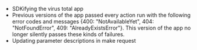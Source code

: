 * SDKifying the virus total app
* Previous versions of the app passed every action run with the following error codes and messages {400: "NotAvailableYet", 404: "NotFoundError", 409: "AlreadyExistsError"}. This version of the app no longer silently passes these kinds of failures.
* Updating parameter descriptions in make request